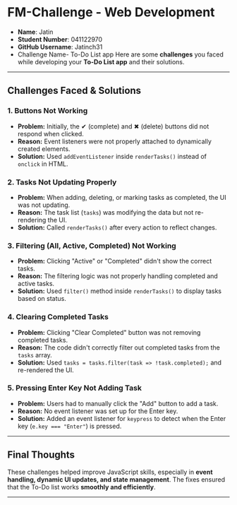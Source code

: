 # FM-Challenge - Web Development

- **Name**: Jatin
- **Student Number**: 041122970
- **GitHub Username**: Jatinch31
- Challenge Name- To-Do List app
Here are some **challenges** you faced while developing your **To-Do List app** and their solutions. 
---

## **Challenges Faced & Solutions**

### **1. Buttons Not Working**
- **Problem:** Initially, the ✔ (complete) and ✖ (delete) buttons did not respond when clicked.
- **Reason:** Event listeners were not properly attached to dynamically created elements.
- **Solution:** Used `addEventListener` inside `renderTasks()` instead of `onclick` in HTML.

### **2. Tasks Not Updating Properly**
- **Problem:** When adding, deleting, or marking tasks as completed, the UI was not updating.
- **Reason:** The task list (`tasks`) was modifying the data but not re-rendering the UI.
- **Solution:** Called `renderTasks()` after every action to reflect changes.

### **3. Filtering (All, Active, Completed) Not Working**
- **Problem:** Clicking "Active" or "Completed" didn't show the correct tasks.
- **Reason:** The filtering logic was not properly handling completed and active tasks.
- **Solution:** Used `filter()` method inside `renderTasks()` to display tasks based on status.

### **4. Clearing Completed Tasks**
- **Problem:** Clicking "Clear Completed" button was not removing completed tasks.
- **Reason:** The code didn't correctly filter out completed tasks from the `tasks` array.
- **Solution:** Used `tasks = tasks.filter(task => !task.completed);` and re-rendered the UI.

### **5. Pressing Enter Key Not Adding Task**
- **Problem:** Users had to manually click the "Add" button to add a task.
- **Reason:** No event listener was set up for the Enter key.
- **Solution:** Added an event listener for `keypress` to detect when the Enter key (`e.key === "Enter"`) is pressed.

---

## **Final Thoughts**
These challenges helped improve JavaScript skills, especially in **event handling, dynamic UI updates, and state management**. The fixes ensured that the To-Do list works **smoothly and efficiently**.

---
